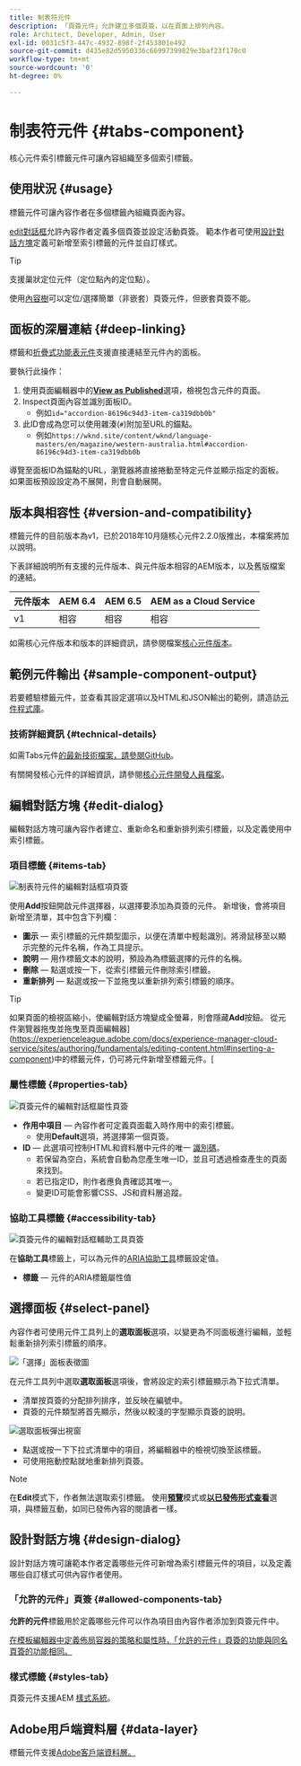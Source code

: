 ```yaml
---
title: 制表符元件
description: 「頁簽元件」允許建立多個頁簽，以在頁面上排列內容。
role: Architect, Developer, Admin, User
exl-id: 0031c5f3-447c-4932-898f-2f453801e492
source-git-commit: d435e82d5950336c66997399829e3baf23f170c0
workflow-type: tm+mt
source-wordcount: '0'
ht-degree: 0%

---
```


# 制表符元件 {#tabs-component}

核心元件索引標籤元件可讓內容組織至多個索引標籤。

## 使用狀況 {#usage}

標籤元件可讓內容作者在多個標籤內組織頁面內容。

[edit對話框](#edit-dialog)允許內容作者定義多個頁簽並設定活動頁簽。 範本作者可使用[設計對話方塊](#design-dialog)定義可新增至索引標籤的元件並自訂樣式。

>[!TIP]
>
>支援巢狀定位元件（定位點內的定位點）。
>
>使用[內容樹](https://experienceleague.adobe.com/docs/experience-manager-cloud-service/sites/authoring/fundamentals/environment-tools.html#content-tree)可以定位/選擇簡單（非嵌套）頁簽元件，但嵌套頁簽不能。

## 面板的深層連結 {#deep-linking}

標籤和[折疊式功能表元件](accordion.md)支援直接連結至元件內的面板。

要執行此操作：

1. 使用頁面編輯器中的&#x200B;**[View as Published](https://experienceleague.adobe.com/docs/experience-manager-cloud-service/sites/authoring/fundamentals/editing-content.html#view-as-published)**&#x200B;選項，檢視包含元件的頁面。
1. Inspect頁面內容並識別面板ID。
   * 例如`id="accordion-86196c94d3-item-ca319dbb0b"`
1. 此ID會成為您可以使用雜湊(`#`)附加至URL的錨點。
   * 例如`https://wknd.site/content/wknd/language-masters/en/magazine/western-australia.html#accordion-86196c94d3-item-ca319dbb0b`

導覽至面板ID為錨點的URL，瀏覽器將直接捲動至特定元件並顯示指定的面板。 如果面板預設設定為不展開，則會自動展開。

## 版本與相容性 {#version-and-compatibility}

標籤元件的目前版本為v1，已於2018年10月隨核心元件2.2.0版推出，本檔案將加以說明。

下表詳細說明所有支援的元件版本、與元件版本相容的AEM版本，以及舊版檔案的連結。

| 元件版本 | AEM 6.4 | AEM 6.5 | AEM as a Cloud Service  |
|--- |--- |--- |---|
| v1 | 相容 | 相容 | 相容 |

如需核心元件版本和版本的詳細資訊，請參閱檔案[核心元件版本](/help/versions.md)。

## 範例元件輸出 {#sample-component-output}

若要體驗標籤元件，並查看其設定選項以及HTML和JSON輸出的範例，請造訪[元件程式庫](https://adobe.com/go/aem_cmp_library_tabs)。

### 技術詳細資訊 {#technical-details}

如需Tabs元件[的最新技術檔案，請參閱GitHub](https://adobe.com/go/aem_cmp_tech_tabs_v1)。

有關開發核心元件的詳細資訊，請參閱[核心元件開發人員檔案](/help/developing/overview.md)。

## 編輯對話方塊 {#edit-dialog}

編輯對話方塊可讓內容作者建立、重新命名和重新排列索引標籤，以及定義使用中索引標籤。

### 項目標籤 {#items-tab}

![制表符元件的編輯對話框項頁簽](/help/assets/tabs-edit-items.png)

使用&#x200B;**Add**&#x200B;按鈕開啟元件選擇器，以選擇要添加為頁簽的元件。 新增後，會將項目新增至清單，其中包含下列欄：

* **圖示**  — 索引標籤的元件類型圖示，以便在清單中輕鬆識別。將滑鼠移至以顯示完整的元件名稱，作為工具提示。
* **說明**  — 用作標籤文本的說明，預設為為標籤選擇的元件的名稱。
* **刪除**  — 點選或按一下，從索引標籤元件刪除索引標籤。
* **重新排列**  — 點選或按一下並拖曳以重新排列索引標籤的順序。

>[!TIP]
>
>如果頁面的檢視區縮小，使編輯對話方塊變成全螢幕，則會隱藏&#x200B;**Add**&#x200B;按鈕。 從元件瀏覽器拖曳並拖曳至頁面編輯器](https://experienceleague.adobe.com/docs/experience-manager-cloud-service/sites/authoring/fundamentals/editing-content.html#inserting-a-component)中的標籤元件，仍可將元件新增至標籤元件。[

### 屬性標籤 {#properties-tab}

![頁簽元件的編輯對話框屬性頁簽](/help/assets/tabs-edit-properties.png)

* **作用中項目**  — 內容作者可定義頁面載入時作用中的索引標籤。
   * 使用&#x200B;**Default**&#x200B;選項，將選擇第一個頁簽。
* **ID**  — 此選項可控制HTML和資料層中元件的唯一 [識別碼](/help/developing/data-layer/overview.md)。
   * 若保留為空白，系統會自動為您產生唯一ID，並且可透過檢查產生的頁面來找到。
   * 若已指定ID，則作者應負責確認其唯一。
   * 變更ID可能會影響CSS、JS和資料層追蹤。

### 協助工具標籤 {#accessibility-tab}

![頁簽元件的編輯對話框輔助工具頁簽](/help/assets/tabs-edit-accessibility.png)

在&#x200B;**協助工具**&#x200B;標籤上，可以為元件的[ARIA協助工具](https://www.w3.org/WAI/standards-guidelines/aria/)標籤設定值。

* **標籤**  — 元件的ARIA標籤屬性值

## 選擇面板 {#select-panel}

內容作者可使用元件工具列上的&#x200B;**選取面板**&#x200B;選項，以變更為不同面板進行編輯，並輕鬆重新排列索引標籤的順序。

![「選擇」面板表徵圖](/help/assets/select-panel-icon.png)

在元件工具列中選取&#x200B;**選取面板**&#x200B;選項後，會將設定的索引標籤顯示為下拉式清單。

* 清單按頁簽的分配排列排序，並反映在編號中。
* 頁簽的元件類型將首先顯示，然後以較淺的字型顯示頁簽的說明。

![選取面板彈出視窗](/help/assets/select-panel-popover.png)

* 點選或按一下下拉式清單中的項目，將編輯器中的檢視切換至該標籤。
* 可使用拖動控點就地重新排列頁簽。

>[!NOTE]
>
>在&#x200B;**Edit**&#x200B;模式下，作者無法選取索引標籤。 使用&#x200B;**[預覽](https://experienceleague.adobe.com/docs/experience-manager-cloud-service/sites/authoring/fundamentals/editing-content.html#preview-mode)**&#x200B;模式或&#x200B;**[以已發佈形式查看](https://experienceleague.adobe.com/docs/experience-manager-cloud-service/sites/authoring/fundamentals/editing-content.html#view-as-published)**&#x200B;選項，與標籤互動，如同已發佈內容的閱讀者一樣。

## 設計對話方塊 {#design-dialog}

設計對話方塊可讓範本作者定義哪些元件可新增為索引標籤元件的項目，以及定義哪些自訂樣式可供內容作者使用。

### 「允許的元件」頁簽 {#allowed-components-tab}

**允許的元件**&#x200B;標籤用於定義哪些元件可以作為項目由內容作者添加到頁簽元件中。

[在模板編輯器中定義佈局容器的策略和屬性時，「允許的元件」頁簽的功能與同名頁簽的功能相同。](https://experienceleague.adobe.com/docs/experience-manager-cloud-service/sites/authoring/features/templates.html)

### 樣式標籤 {#styles-tab}

頁簽元件支援AEM [樣式系統](/help/get-started/authoring.md#component-styling)。

## Adobe用戶端資料層 {#data-layer}

標籤元件支援[Adobe客戶端資料層。](/help/developing/data-layer/overview.md)
